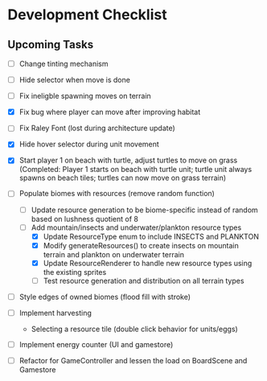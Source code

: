 # Development Checklist

## Upcoming Tasks
- [ ] Change tinting mechanism
- [ ] Hide selector when move is done
- [ ] Fix ineligble spawning moves on terrain
- [x] Fix bug where player can move after improving habitat
- [ ] Fix Raley Font (lost during architecture update)
- [x] Hide hover selector during unit movement
- [x] Start player 1 on beach with turtle, adjust turtles to move on grass (Completed: Player 1 starts on beach with turtle unit; turtle unit always spawns on beach tiles; turtles can now move on grass terrain)

- [ ] Populate biomes with resources (remove random function)
    - [ ] Update resource generation to be biome-specific instead of random based on lushness quotient of 8
    - [ ] Add mountain/insects and underwater/plankton resource types
        - [x] Update ResourceType enum to include INSECTS and PLANKTON
        - [x] Modify generateResources() to create insects on mountain terrain and plankton on underwater terrain
        - [x] Update ResourceRenderer to handle new resource types using the existing sprites
        - [ ] Test resource generation and distribution on all terrain types
- [ ] Style edges of owned biomes (flood fill with stroke)

- [ ] Implement harvesting
    - Selecting a resource tile (double click behavior for units/eggs)
    
- [ ] Implement energy counter (UI and gamestore)

- [ ] Refactor for GameController and lessen the load on BoardScene and Gamestore